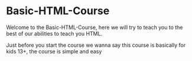 # Basic-HTML-Course 
<h7><p>Welcome to the Basic-HTML-Course, here we will try to teach you to the best of our abilities to teach you HTML.</p></h7>
<h7><p>Just before you start the course we wanna say this course is basically for kids 13+, the course is simple and easy</p><h7>
